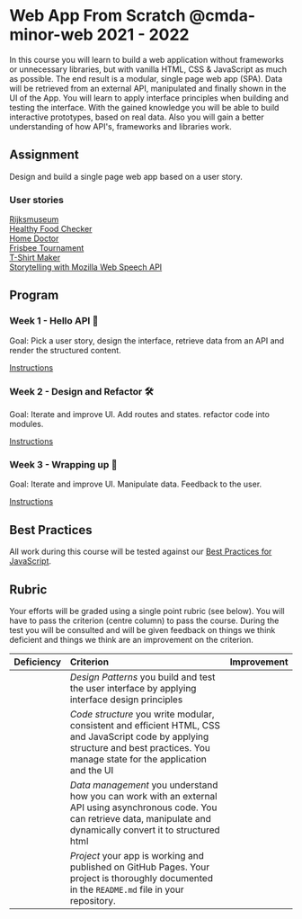 # Web App From Scratch @cmda-minor-web 2021 - 2022

In this course you will learn to build a web application without frameworks or unnecessary libraries, but with vanilla HTML, CSS & JavaScript as much as possible. The end result is a modular, single page web app (SPA). Data will be retrieved from an external API, manipulated and finally shown in the UI of the App. You will learn to apply interface principles when building and testing the interface. With the gained knowledge you will be able to build interactive prototypes, based on real data. Also you will gain a better understanding of how API's, frameworks and libraries work.

## Assignment

Design and build a single page web app based on a user story.

### User stories

[Rijksmuseum](https://github.com/cmda-minor-web/web-app-from-scratch-2122/blob/main/course/rijksmuseum.md)  
[Healthy Food Checker](https://github.com/cmda-minor-web/web-app-from-scratch-2122/blob/main/course/healthy-food-checker.md)  
[Home Doctor](https://github.com/cmda-minor-web/web-app-from-scratch-2122/blob/main/course/home-doctor.md)    
[Frisbee Tournament](https://github.com/cmda-minor-web/web-app-from-scratch-2122/blob/main/course/frisbee-tournament.md)  
[T-Shirt Maker](https://github.com/cmda-minor-web/web-app-from-scratch-2122/blob/main/course/t-shirt-maker.md)  
[Storytelling with Mozilla Web Speech API](https://github.com/cmda-minor-web/web-app-from-scratch-2122/blob/main/course/storytelling.md)

## Program

### Week 1 - Hello API 🐒

Goal: Pick a user story, design the interface, retrieve data from an API and render the structured content.

[Instructions](https://github.com/cmda-minor-web/web-app-from-scratch-2122/blob/master/course/week-1.md)

### Week 2 - Design and Refactor 🛠

Goal: Iterate and improve UI. Add routes and states. refactor code into modules.

[Instructions](https://github.com/cmda-minor-web/web-app-from-scratch-2122/blob/master/course/week-2.md)

### Week 3 - Wrapping up 🎁

Goal: Iterate and improve UI. Manipulate data. Feedback to the user.

[Instructions](https://github.com/cmda-minor-web/web-app-from-scratch-2122/blob/master/course/week-3.md)

## Best Practices
All work during this course will be tested against our [Best Practices for JavaScript](https://github.com/cmda-minor-web/best-practices/blob/master/javascript.md).

## Rubric
Your efforts will be graded using a single point rubric (see below). You will have to pass the criterion (centre column) to pass the course. During the test you will be consulted and will be given feedback on things we think deficient and things we think are an improvement on the criterion.

| Deficiency | Criterion | Improvement |
|:--|:--|:--|
|  | *Design Patterns* you build and test the user interface by applying interface design principles |  |
|  | *Code structure* you write modular, consistent and efficient HTML, CSS and JavaScript code by applying structure and best practices. You manage state for the application and the UI |  |
|  | *Data management* you understand how you can work with an external API using asynchronous code. You can retrieve data, manipulate and dynamically convert it to structured html |  |
|  | *Project* your app is working and published on GitHub Pages. Your project is thoroughly documented in the `README.md` file in your repository.  |  |

<!-- Add a link to your live demo in Github Pages 🌐-->

<!-- ☝️ replace this description with a description of your own work -->

<!-- replace the code in the /docs folder with your own, so you can showcase your work with GitHub Pages 🌍 -->

<!-- Add a nice poster image here at the end of the week, showing off your shiny frontend 📸 -->

<!-- Maybe a table of contents here? 📚 -->

<!-- How about a section that describes how to install this project? 🤓 -->

<!-- ...but how does one use this project? What are its features 🤔 -->

<!-- What external data source is featured in your project and what are its properties 🌠 -->

<!-- Maybe a checklist of done stuff and stuff still on your wishlist? ✅ -->

<!-- How about a license here? 📜 (or is it a licence?) 🤷 -->
